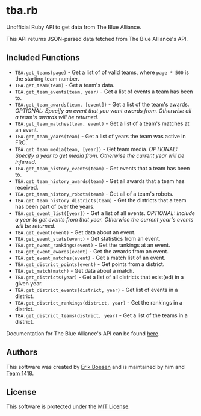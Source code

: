 # tba.rb
Unofficial Ruby API to get data from The Blue Alliance.

This API returns JSON-parsed data fetched from The Blue Alliance's API.

## Included Functions
* `TBA.get_teams(page)` - Get a list of of valid teams, where `page * 500` is the starting team number.
* `TBA.get_team(team)` - Get a team's data.
* `TBA.get_team_events(team, year)` - Get a list of events a team has been to.
* `TBA.get_team_awards(team, [event])` - Get a list of the team's awards. _OPTIONAL: Specify an event that you want awards from. Otherwise all a team's awards will be returned._
* `TBA.get_team_matches(team, event)` - Get a list of a team's matches at an event.
* `TBA.get_team_years(team)` - Get a list of years the team was active in FRC.
* `TBA.get_team_media(team, [year])` - Get team media. _OPTIONAL: Specify a year to get media from. Otherwise the current year will be inferred._
* `TBA.get_team_history_events(team)` - Get events that a team has been to.
* `TBA.get_team_history_awards(team)` - Get all awards that a team has received.
* `TBA.get_team_history_robots(team)` - Get all of a team's robots.
* `TBA.get_team_history_districts(team)` - Get the districts that a team has been part of over the years.
* `TBA.get_event_list([year])` - Get a list of all events. _OPTIONAL: Include a year to get events from that year. Otherwise the current year's events will be returned._
* `TBA.get_event(event)` - Get data about an event.
* `TBA.get_event_stats(event)` - Get statistics from an event.
* `TBA.get_event_rankings(event)` - Get the rankings at an event.
* `TBA.get_event_awards(event)` - Get the awards from an event.
* `TBA.get_event_matches(event)` - Get a match list of an event.
* `TBA.get_district_points(event)` - Get points from a district.
* `TBA.get_match(match)` - Get data about a match.
* `TBA.get_districts(year)` - Get a list of all districts that exist(ed) in a given year.
* `TBA.get_district_events(district, year)` - Get list of events in a district.
* `TBA.get_district_rankings(district, year)` - Get the rankings in a district.
* `TBA.get_district_teams(district, year)` - Get a list of the teams in a district.

Documentation for The Blue Alliance's API can be found [here](https://www.thebluealliance.com/apidocs).

## Authors
This software was created by [Erik Boesen](https://github.com/ErikBoesen) and is maintained by him and [Team 1418](https://github.com/frc1418).

## License
This software is protected under the [MIT License](LICENSE).